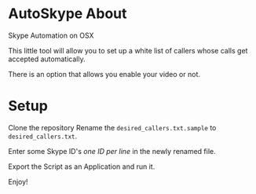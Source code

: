 AutoSkype About
==============

Skype Automation on OSX

This little tool will allow you to set up a white list of callers whose calls get accepted automatically.

There is an option that allows you enable your video or not.

Setup
=====

Clone the repository
Rename the `desired_callers.txt.sample` to `desired_callers.txt`.

Enter some Skype ID's _one ID per line_ in the newly renamed file.

Export the Script as an Application and run it.

Enjoy!
